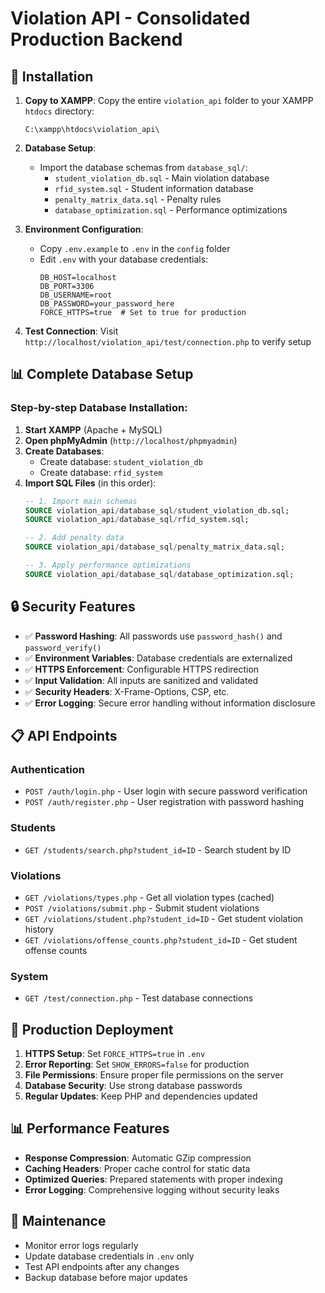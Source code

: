 # Violation API - Consolidated Production Backend

## 📁 Installation

1. **Copy to XAMPP**: Copy the entire `violation_api` folder to your XAMPP `htdocs` directory:
   ```
   C:\xampp\htdocs\violation_api\
   ```

2. **Database Setup**:
   - Import the database schemas from `database_sql/`:
     - `student_violation_db.sql` - Main violation database
     - `rfid_system.sql` - Student information database
     - `penalty_matrix_data.sql` - Penalty rules
     - `database_optimization.sql` - Performance optimizations

3. **Environment Configuration**: 
   - Copy `.env.example` to `.env` in the `config` folder
   - Edit `.env` with your database credentials:
     ```
     DB_HOST=localhost
     DB_PORT=3306
     DB_USERNAME=root
     DB_PASSWORD=your_password_here
     FORCE_HTTPS=true  # Set to true for production
     ```

4. **Test Connection**: Visit `http://localhost/violation_api/test/connection.php` to verify setup

## 📊 **Complete Database Setup**

### Step-by-step Database Installation:

1. **Start XAMPP** (Apache + MySQL)
2. **Open phpMyAdmin** (`http://localhost/phpmyadmin`)
3. **Create Databases**:
   - Create database: `student_violation_db`
   - Create database: `rfid_system`
4. **Import SQL Files** (in this order):
   ```sql
   -- 1. Import main schemas
   SOURCE violation_api/database_sql/student_violation_db.sql;
   SOURCE violation_api/database_sql/rfid_system.sql;
   
   -- 2. Add penalty data
   SOURCE violation_api/database_sql/penalty_matrix_data.sql;
   
   -- 3. Apply performance optimizations
   SOURCE violation_api/database_sql/database_optimization.sql;
   ```

## 🔒 Security Features

- ✅ **Password Hashing**: All passwords use `password_hash()` and `password_verify()`
- ✅ **Environment Variables**: Database credentials are externalized
- ✅ **HTTPS Enforcement**: Configurable HTTPS redirection
- ✅ **Input Validation**: All inputs are sanitized and validated
- ✅ **Security Headers**: X-Frame-Options, CSP, etc.
- ✅ **Error Logging**: Secure error handling without information disclosure

## 📋 API Endpoints

### Authentication
- `POST /auth/login.php` - User login with secure password verification
- `POST /auth/register.php` - User registration with password hashing

### Students
- `GET /students/search.php?student_id=ID` - Search student by ID

### Violations
- `GET /violations/types.php` - Get all violation types (cached)
- `POST /violations/submit.php` - Submit student violations
- `GET /violations/student.php?student_id=ID` - Get student violation history
- `GET /violations/offense_counts.php?student_id=ID` - Get student offense counts

### System
- `GET /test/connection.php` - Test database connections

## 🚀 Production Deployment

1. **HTTPS Setup**: Set `FORCE_HTTPS=true` in `.env`
2. **Error Reporting**: Set `SHOW_ERRORS=false` for production
3. **File Permissions**: Ensure proper file permissions on the server
4. **Database Security**: Use strong database passwords
5. **Regular Updates**: Keep PHP and dependencies updated

## 📊 Performance Features

- **Response Compression**: Automatic GZip compression
- **Caching Headers**: Proper cache control for static data
- **Optimized Queries**: Prepared statements with proper indexing
- **Error Logging**: Comprehensive logging without security leaks

## 🔧 Maintenance

- Monitor error logs regularly
- Update database credentials in `.env` only
- Test API endpoints after any changes
- Backup database before major updates